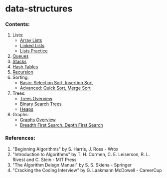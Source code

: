# data-structures

### Contents:
1. Lists:
   - [Array Lists](https://github.com/arisonl/data-structures/edit/master/README.md)
   - [Linked Lists](https://github.com/arisonl/data-structures/blob/master/linked_list.ipynb)
   - [Lists Practice](https://github.com/arisonl/data-structures/blob/master/list_exercises.ipynb)
2. [Queues](https://github.com/arisonl/data-structures/blob/master/queue.ipynb)
3. [Stacks](https://github.com/arisonl/data-structures/blob/master/stack.ipynb)
4. [Hash Tables](https://github.com/arisonl/data-structures/blob/master/hash_table.ipynb)
5. [Recursion](https://github.com/arisonl/data-structures/blob/master/recursion.ipynb)
6. Sorting: 
   - [Basic: Selection Sort, Insertion Sort](https://github.com/arisonl/data-structures/blob/master/sorting.ipynb)
   - [Advanced: Quick Sort, Merge Sort](https://github.com/arisonl/data-structures/blob/master/advanced-sorting.ipynb)
7. Trees:
   - [Trees Overview](https://github.com/arisonl/data-structures/blob/master/trees_overview.ipynb)
   - [Binary Search Trees](https://github.com/arisonl/data-structures/blob/master/binary_search_tree.ipynb)
   - [Heaps](https://github.com/arisonl/data-structures/blob/master/heap.ipynb)
8. Graphs: 
   - [Graphs Overview](https://github.com/arisonl/data-structures/blob/master/graphs-overview.ipynb)
   - [Breadth First Search, Depth First Search](https://github.com/arisonl/data-structures/blob/master/bfs-dfs.ipynb)


### References:
1. "Beginning Algorithms" by S. Harris, J. Ross - Wrox
2. "Introduction to Algorithms" by T. H. Cormen, C. E. Leiserson, R. L. Rivest and C. Stein - MIT Press
3. "The Algorithm Deisgn Manual" by S. S. Skiena - Springer
4. "Cracking the Coding Interview" by G. Laakmann McDowell - CareerCup
